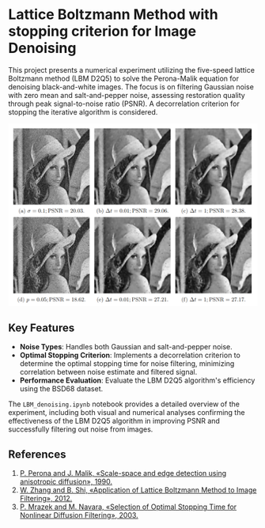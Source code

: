 # Lattice Boltzmann Method with stopping criterion for Image Denoising

This project presents a numerical experiment utilizing the five-speed lattice Boltzmann method (LBM D2Q5) to solve the Perona-Malik equation for denoising black-and-white images. The focus is on filtering Gaussian noise with zero mean and salt-and-pepper noise, assessing restoration quality through peak signal-to-noise ratio (PSNR). A decorrelation criterion for stopping the iterative algorithm is considered.

![Results](results.png)

## Key Features
- **Noise Types**: Handles both Gaussian and salt-and-pepper noise.
- **Optimal Stopping Criterion**: Implements a decorrelation criterion to determine the optimal stopping time for noise filtering, minimizing correlation between noise estimate and filtered signal.
- **Performance Evaluation**: Evaluate the LBM D2Q5 algorithm's efficiency using the BSD68 dataset.

The `LBM_denoising.ipynb` notebook provides a detailed overview of the experiment, including both visual and numerical analyses confirming the effectiveness of the LBM D2Q5 algorithm in improving PSNR and successfully filtering out noise from images.

## References

1. [P. Perona and J. Malik, «Scale-space and edge detection using anisotropic diffusion», 1990.](https://doi.org/10.1109/34.56205)
2. [W. Zhang and B. Shi, «Application of Lattice Boltzmann Method to Image Filtering», 2012.](https://doi.org/10.1007/s10851-011-0295-x)
3. [P. Mrazek and M. Navara, «Selection of Optimal Stopping Time for Nonlinear Diffusion Filtering», 2003.](https://doi.org/10.1023/A:1022908225256)